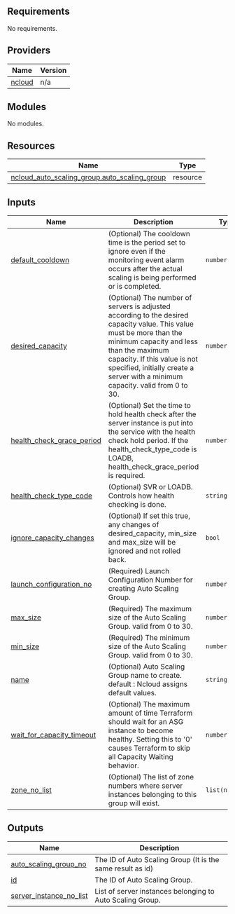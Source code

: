 <!-- BEGIN_TF_DOCS -->
## Requirements

No requirements.

## Providers

| Name | Version |
|------|---------|
| <a name="provider_ncloud"></a> [ncloud](#provider\_ncloud) | n/a |

## Modules

No modules.

## Resources

| Name | Type |
|------|------|
| [ncloud_auto_scaling_group.auto_scaling_group](https://registry.terraform.io/providers/hashicorp/ncloud/latest/docs/resources/auto_scaling_group) | resource |

## Inputs

| Name | Description | Type | Default | Required |
|------|-------------|------|---------|:--------:|
| <a name="input_default_cooldown"></a> [default\_cooldown](#input\_default\_cooldown) | (Optional) The cooldown time is the period set to ignore even if the monitoring event alarm occurs after the actual scaling is being performed or is completed. | `number` | `null` | no |
| <a name="input_desired_capacity"></a> [desired\_capacity](#input\_desired\_capacity) | (Optional) The number of servers is adjusted according to the desired capacity value. This value must be more than the minimum capacity and less than the maximum capacity. If this value is not specified, initially create a server with a minimum capacity. valid from 0 to 30. | `number` | `0` | no |
| <a name="input_health_check_grace_period"></a> [health\_check\_grace\_period](#input\_health\_check\_grace\_period) | (Optional) Set the time to hold health check after the server instance is put into the service with the health check hold period. If the health\_check\_type\_code is LOADB, health\_check\_grace\_period is required. | `number` | `null` | no |
| <a name="input_health_check_type_code"></a> [health\_check\_type\_code](#input\_health\_check\_type\_code) | (Optional) SVR or LOADB. Controls how health checking is done. | `string` | `null` | no |
| <a name="input_ignore_capacity_changes"></a> [ignore\_capacity\_changes](#input\_ignore\_capacity\_changes) | (Optional) If set this true, any changes of desired\_capacity, min\_size and max\_size will be ignored and not rolled back. | `bool` | `false` | no |
| <a name="input_launch_configuration_no"></a> [launch\_configuration\_no](#input\_launch\_configuration\_no) | (Required) Launch Configuration Number for creating Auto Scaling Group. | `number` | n/a | yes |
| <a name="input_max_size"></a> [max\_size](#input\_max\_size) | (Required) The maximum size of the Auto Scaling Group. valid from 0 to 30. | `number` | n/a | yes |
| <a name="input_min_size"></a> [min\_size](#input\_min\_size) | (Required) The minimum size of the Auto Scaling Group. valid from 0 to 30. | `number` | n/a | yes |
| <a name="input_name"></a> [name](#input\_name) | (Optional) Auto Scaling Group name to create. default : Ncloud assigns default values. | `string` | `""` | no |
| <a name="input_wait_for_capacity_timeout"></a> [wait\_for\_capacity\_timeout](#input\_wait\_for\_capacity\_timeout) | (Optional) The maximum amount of time Terraform should wait for an ASG instance to become healthy. Setting this to '0' causes Terraform to skip all Capacity Waiting behavior. | `number` | `null` | no |
| <a name="input_zone_no_list"></a> [zone\_no\_list](#input\_zone\_no\_list) | (Optional) The list of zone numbers where server instances belonging to this group will exist. | `list(number)` | `[]` | no |

## Outputs

| Name | Description |
|------|-------------|
| <a name="output_auto_scaling_group_no"></a> [auto\_scaling\_group\_no](#output\_auto\_scaling\_group\_no) | The ID of Auto Scaling Group (It is the same result as id) |
| <a name="output_id"></a> [id](#output\_id) | The ID of Auto Scaling Group. |
| <a name="output_server_instance_no_list"></a> [server\_instance\_no\_list](#output\_server\_instance\_no\_list) | List of server instances belonging to Auto Scaling Group. |
<!-- END_TF_DOCS -->